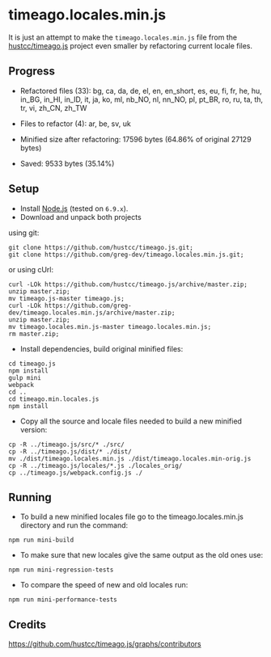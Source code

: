 # timeago.locales.min.js

It is just an attempt to make the `timeago.locales.min.js` file from the [hustcc/timeago.js](https://github.com/hustcc/timeago.js.git) project
even smaller by refactoring current locale files.

## Progress
* Refactored files (<!-- replace:miniFilesNum -->33<!-- end:replace:miniFilesNum -->): <!-- replace:miniFiles -->bg, ca, da, de, el, en, en_short, es, eu, fi, fr, he, hu, in_BG, in_HI, in_ID, it, ja, ko, ml, nb_NO, nl, nn_NO, pl, pt_BR, ro, ru, ta, th, tr, vi, zh_CN, zh_TW<!-- end:replace:miniFiles -->

* Files to refactor (<!-- replace:todoFilesNum -->4<!-- end:replace:todoFilesNum -->): <!-- replace:todoFiles -->ar, be, sv, uk<!-- end:replace:todoFiles -->

* Minified size after refactoring: <!-- replace:miniBytes -->17596<!-- end:replace:miniBytes --> bytes (<!-- replace:diffPercent -->64.86<!-- end:replace:diffPercent -->% of original <!-- replace:origBytes -->27129<!-- end:replace:origBytes --> bytes)

* Saved: <!-- replace:diffBytes -->9533<!-- end:replace:diffBytes --> bytes (<!-- replace:savedPercent -->35.14<!-- end:replace:savedPercent -->%)

## Setup
* Install [Node.js](https://nodejs.org/en/download/) (tested on `6.9.x`).
* Download and unpack both projects

using git:
```
git clone https://github.com/hustcc/timeago.js.git;
git clone https://github.com/greg-dev/timeago.locales.min.js.git;
```
or using cUrl:
```
curl -LOk https://github.com/hustcc/timeago.js/archive/master.zip;
unzip master.zip;
mv timeago.js-master timeago.js;
curl -LOk https://github.com/greg-dev/timeago.locales.min.js/archive/master.zip;
unzip master.zip;
mv timeago.locales.min.js-master timeago.locales.min.js;
rm master.zip;
```
* Install dependencies, build original minified files:
```
cd timeago.js
npm install
gulp mini
webpack
cd ..
cd timeago.min.locales.js
npm install
```
* Copy all the source and locale files needed to build a new minified version:
```
cp -R ../timeago.js/src/* ./src/
cp -R ../timeago.js/dist/* ./dist/
mv ./dist/timeago.locales.min.js ./dist/timeago.locales.min-orig.js
cp -R ../timeago.js/locales/*.js ./locales_orig/
cp ../timeago.js/webpack.config.js ./
```

## Running
* To build a new minified locales file go to the timeago.locales.min.js directory
and run the command:
```
npm run mini-build
```

* To make sure that new locales give the same output as the old ones use:
```
npm run mini-regression-tests
```

* To compare the speed of new and old locales run:
```
npm run mini-performance-tests
```

## Credits
https://github.com/hustcc/timeago.js/graphs/contributors
